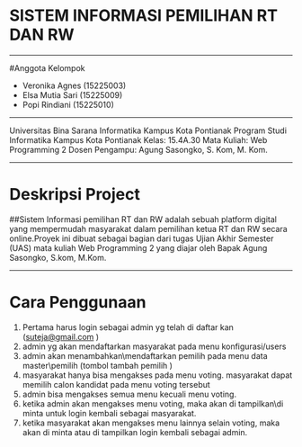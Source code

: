 # SISTEM INFORMASI PEMILIHAN RT DAN RW
---
#Anggota Kelompok
- Veronika Agnes (15225003)
- Elsa Mutia Sari (15225009)
- Popi Rindiani (15225010)
---
Universitas Bina Sarana Informatika Kampus Kota Pontianak
Program Studi Informatika Kampus Kota Pontianak
Kelas: 15.4A.30
Mata Kuliah: Web Programming 2
Dosen Pengampu: Agung Sasongko, S. Kom, M. Kom.

---
# Deskripsi Project 
##Sistem Informasi pemilihan RT dan RW adalah sebuah platform digital yang mempermudah masyarakat dalam pemilihan ketua RT dan RW secara online.Proyek ini dibuat sebagai bagian dari tugas Ujian Akhir Semester (UAS) mata kuliah Web Programming 2 yang diajar oleh Bapak Agung Sasongko, S.kom, M.Kom.

---
# Cara Penggunaan 
1. Pertama harus login sebagai admin yg telah di daftar kan (suteja@gmail.com )
2. admin yg akan mendaftarkan masyarakat pada menu konfigurasi/users
3. admin akan menambahkan\mendaftarkan pemilih pada menu data master\pemilih (tombol tambah pemilih )
4. masyarakat hanya bisa mengakses pada menu voting. masyarakat dapat memilih calon kandidat pada menu voting tersebut
5. admin bisa mengakses semua menu kecuali menu voting.
6. ketika admin akan mengakses menu voting, maka akan di tampilkan\di minta untuk login kembali sebagai masyarakat.
7. ketika masyarakat akan mengakses menu lainnya selain voting, maka akan di minta atau di tampilkan login kembali sebagai admin.
